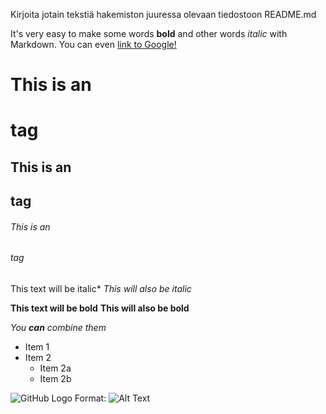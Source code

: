 Kirjoita jotain tekstiä hakemiston juuressa olevaan tiedostoon README.md

It's very easy to make some words **bold** and other words *italic* with Markdown. 
You can even [link to Google!](http://google.com)

# This is an <h1> tag
## This is an <h2> tag
###### This is an <h6> tag

This text will be italic*
_This will also be italic_

**This text will be bold**
__This will also be bold__

_You **can** combine them_


* Item 1
* Item 2
  * Item 2a
  * Item 2b


![GitHub Logo](/images/logo.png)
Format: ![Alt Text](url)
